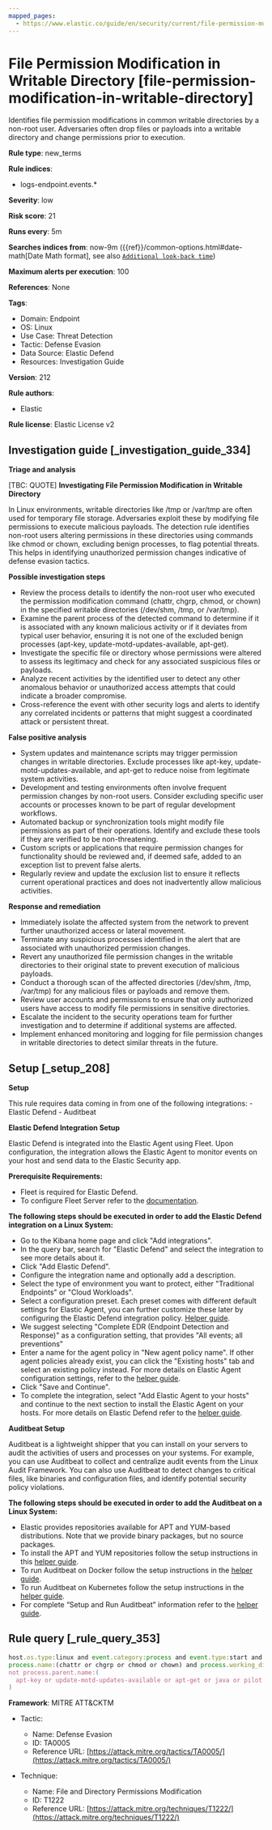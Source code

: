 ```yaml
---
mapped_pages:
  - https://www.elastic.co/guide/en/security/current/file-permission-modification-in-writable-directory.html
---
```


# File Permission Modification in Writable Directory [file-permission-modification-in-writable-directory]

Identifies file permission modifications in common writable directories by a non-root user. Adversaries often drop files or payloads into a writable directory and change permissions prior to execution.

**Rule type**: new_terms

**Rule indices**:

* logs-endpoint.events.*

**Severity**: low

**Risk score**: 21

**Runs every**: 5m

**Searches indices from**: now-9m ({{ref}}/common-options.html#date-math[Date Math format], see also [`Additional look-back time`](docs-content://solutions/security/detect-and-alert/create-detection-rule.md#rule-schedule))

**Maximum alerts per execution**: 100

**References**: None

**Tags**:

* Domain: Endpoint
* OS: Linux
* Use Case: Threat Detection
* Tactic: Defense Evasion
* Data Source: Elastic Defend
* Resources: Investigation Guide

**Version**: 212

**Rule authors**:

* Elastic

**Rule license**: Elastic License v2

## Investigation guide [_investigation_guide_334]

**Triage and analysis**

[TBC: QUOTE]
**Investigating File Permission Modification in Writable Directory**

In Linux environments, writable directories like /tmp or /var/tmp are often used for temporary file storage. Adversaries exploit these by modifying file permissions to execute malicious payloads. The detection rule identifies non-root users altering permissions in these directories using commands like chmod or chown, excluding benign processes, to flag potential threats. This helps in identifying unauthorized permission changes indicative of defense evasion tactics.

**Possible investigation steps**

* Review the process details to identify the non-root user who executed the permission modification command (chattr, chgrp, chmod, or chown) in the specified writable directories (/dev/shm, /tmp, or /var/tmp).
* Examine the parent process of the detected command to determine if it is associated with any known malicious activity or if it deviates from typical user behavior, ensuring it is not one of the excluded benign processes (apt-key, update-motd-updates-available, apt-get).
* Investigate the specific file or directory whose permissions were altered to assess its legitimacy and check for any associated suspicious files or payloads.
* Analyze recent activities by the identified user to detect any other anomalous behavior or unauthorized access attempts that could indicate a broader compromise.
* Cross-reference the event with other security logs and alerts to identify any correlated incidents or patterns that might suggest a coordinated attack or persistent threat.

**False positive analysis**

* System updates and maintenance scripts may trigger permission changes in writable directories. Exclude processes like apt-key, update-motd-updates-available, and apt-get to reduce noise from legitimate system activities.
* Development and testing environments often involve frequent permission changes by non-root users. Consider excluding specific user accounts or processes known to be part of regular development workflows.
* Automated backup or synchronization tools might modify file permissions as part of their operations. Identify and exclude these tools if they are verified to be non-threatening.
* Custom scripts or applications that require permission changes for functionality should be reviewed and, if deemed safe, added to an exception list to prevent false alerts.
* Regularly review and update the exclusion list to ensure it reflects current operational practices and does not inadvertently allow malicious activities.

**Response and remediation**

* Immediately isolate the affected system from the network to prevent further unauthorized access or lateral movement.
* Terminate any suspicious processes identified in the alert that are associated with unauthorized permission changes.
* Revert any unauthorized file permission changes in the writable directories to their original state to prevent execution of malicious payloads.
* Conduct a thorough scan of the affected directories (/dev/shm, /tmp, /var/tmp) for any malicious files or payloads and remove them.
* Review user accounts and permissions to ensure that only authorized users have access to modify file permissions in sensitive directories.
* Escalate the incident to the security operations team for further investigation and to determine if additional systems are affected.
* Implement enhanced monitoring and logging for file permission changes in writable directories to detect similar threats in the future.


## Setup [_setup_208]

**Setup**

This rule requires data coming in from one of the following integrations: - Elastic Defend - Auditbeat

**Elastic Defend Integration Setup**

Elastic Defend is integrated into the Elastic Agent using Fleet. Upon configuration, the integration allows the Elastic Agent to monitor events on your host and send data to the Elastic Security app.

**Prerequisite Requirements:**

* Fleet is required for Elastic Defend.
* To configure Fleet Server refer to the [documentation](docs-content://reference/ingestion-tools/fleet/fleet-server.md).

**The following steps should be executed in order to add the Elastic Defend integration on a Linux System:**

* Go to the Kibana home page and click "Add integrations".
* In the query bar, search for "Elastic Defend" and select the integration to see more details about it.
* Click "Add Elastic Defend".
* Configure the integration name and optionally add a description.
* Select the type of environment you want to protect, either "Traditional Endpoints" or "Cloud Workloads".
* Select a configuration preset. Each preset comes with different default settings for Elastic Agent, you can further customize these later by configuring the Elastic Defend integration policy. [Helper guide](docs-content://solutions/security/configure-elastic-defend/configure-an-integration-policy-for-elastic-defend.md).
* We suggest selecting "Complete EDR (Endpoint Detection and Response)" as a configuration setting, that provides "All events; all preventions"
* Enter a name for the agent policy in "New agent policy name". If other agent policies already exist, you can click the "Existing hosts" tab and select an existing policy instead. For more details on Elastic Agent configuration settings, refer to the [helper guide](docs-content://reference/ingestion-tools/fleet/agent-policy.md).
* Click "Save and Continue".
* To complete the integration, select "Add Elastic Agent to your hosts" and continue to the next section to install the Elastic Agent on your hosts. For more details on Elastic Defend refer to the [helper guide](docs-content://solutions/security/configure-elastic-defend/install-elastic-defend.md).

**Auditbeat Setup**

Auditbeat is a lightweight shipper that you can install on your servers to audit the activities of users and processes on your systems. For example, you can use Auditbeat to collect and centralize audit events from the Linux Audit Framework. You can also use Auditbeat to detect changes to critical files, like binaries and configuration files, and identify potential security policy violations.

**The following steps should be executed in order to add the Auditbeat on a Linux System:**

* Elastic provides repositories available for APT and YUM-based distributions. Note that we provide binary packages, but no source packages.
* To install the APT and YUM repositories follow the setup instructions in this [helper guide](beats://docs/reference/auditbeat/setup-repositories.md).
* To run Auditbeat on Docker follow the setup instructions in the [helper guide](beats://docs/reference/auditbeat/running-on-docker.md).
* To run Auditbeat on Kubernetes follow the setup instructions in the [helper guide](beats://docs/reference/auditbeat/running-on-kubernetes.md).
* For complete “Setup and Run Auditbeat” information refer to the [helper guide](beats://docs/reference/auditbeat/setting-up-running.md).


## Rule query [_rule_query_353]

```js
host.os.type:linux and event.category:process and event.type:start and
process.name:(chattr or chgrp or chmod or chown) and process.working_directory:(/dev/shm or /tmp or /var/tmp) and
not process.parent.name:(
  apt-key or update-motd-updates-available or apt-get or java or pilot or PassengerAgent or nginx
)
```

**Framework**: MITRE ATT&CKTM

* Tactic:

    * Name: Defense Evasion
    * ID: TA0005
    * Reference URL: [https://attack.mitre.org/tactics/TA0005/](https://attack.mitre.org/tactics/TA0005/)

* Technique:

    * Name: File and Directory Permissions Modification
    * ID: T1222
    * Reference URL: [https://attack.mitre.org/techniques/T1222/](https://attack.mitre.org/techniques/T1222/)



